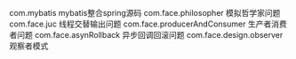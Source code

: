 com.mybatis      mybatis整合spring源码
com.face.philosopher  模拟哲学家问题
com.face.juc  线程交替输出问题
com.face.producerAndConsumer  生产者消费者问题
com.face.asynRollback 异步回调回滚问题
com.face.design.observer 观察者模式